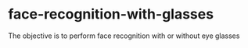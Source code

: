 # face-recognition-with-glasses
The objective is to perform face recognition with or without eye glasses
